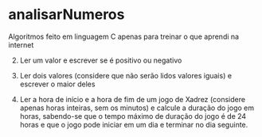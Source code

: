 # analisarNumeros
Algoritmos feito em linguagem C apenas para treinar o que aprendi na internet

02) Ler um valor e escrever se é positivo ou negativo 

05) Ler dois valores (considere que não serão lidos valores iguais) e escrever o maior deles

07) Ler a hora de início e a hora de fim de um jogo de Xadrez (considere apenas horas inteiras, sem os minutos) e calcule a duração do jogo em horas, sabendo-se que o tempo máximo de duração do jogo é de 24 horas e que o jogo pode iniciar em um dia e terminar no dia seguinte.
